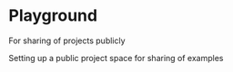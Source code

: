 # Playground
For sharing of projects publicly

Setting up a public project space for sharing of examples
